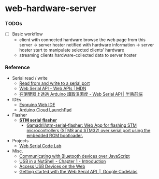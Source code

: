 web-hardware-server
===================
### TODOs
- [ ] Basic workflow
  - client with connected hardware browse the web page from this server -> server hoster notified with hardware information -> server hoster start to manipulate selected clients' hardware
  - streaming clients hardware-collected data to server hoster

### Reference
- Serial read / write
  - [Read from and write to a serial port](https://web.dev/serial/)
  - [Web Serial API - Web APIs | MDN](https://developer.mozilla.org/en-US/docs/Web/API/Web_Serial_API)
  - [在瀏覽器上透過 Arduino 讀取溫濕度 - Web Serial API | 半熟前端](https://blog.kalan.dev/2021-03-21-web-serial-api-with-arduino/)
- IDEs
  - [Espruino Web IDE](https://www.espruino.com/ide/)
  - [Arduino Cloud LaunchPad](https://store.arduino.cc/digital/create)
- Flasher
  - [**STM serial flasher**](https://gamadril.github.io/stm-serial-flasher/)
    - [Gamadril/stm-serial-flasher: Web App for flashing STM microcontrollers (STM8 and STM32) over serial port using the embedded ROM bootloader.](https://github.com/Gamadril/stm-serial-flasher)
- Projects
  - [Web Serial Code Lab](https://web-serial-codelab-start.glitch.me/)
- Misc.
  - [Communicating with Bluetooth devices over JavaScript](https://web.dev/bluetooth/)
  - [USB in a NutShell - Chapter 1 - Introduction](https://www.beyondlogic.org/usbnutshell/usb1.shtml)
  - [Access USB Devices on the Web](https://web.dev/usb/)
  - [Getting started with the Web Serial API  |  Google Codelabs](https://codelabs.developers.google.com/codelabs/web-serial#0)
